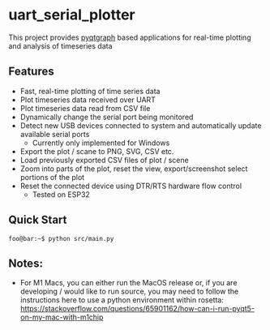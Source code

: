 # uart_serial_plotter

This project provides [pyqtgraph](https://www.pyqtgraph.org/) based applications for real-time plotting and analysis of timeseries data

## Features
- Fast, real-time plotting of time series data
- Plot timeseries data received over UART
- Plot timeseries data read from CSV file
- Dynamically change the serial port being monitored
- Detect new USB devices connected to system and automatically update available serial ports
  - Currently only implemented for Windows
- Export the plot / scane to PNG, SVG, CSV etc.
- Load previously exported CSV files of plot / scene
- Zoom into parts of the plot, reset the view, export/screenshot select portions of the plot
- Reset the connected device using DTR/RTS hardware flow control
  - Tested on ESP32

## Quick Start

```console
foo@bar:~$ python src/main.py
```


## Notes:

* For M1 Macs, you can either run the MacOS release or, if you are developing / would like to run source, you may need to follow the instructions here to use a python environment within rosetta: https://stackoverflow.com/questions/65901162/how-can-i-run-pyqt5-on-my-mac-with-m1chip
